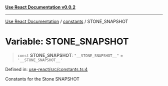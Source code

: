 [**Use React Documentation v0.0.2**](../../README.md)

***

[Use React Documentation](../../modules.md) / [constants](../README.md) / STONE\_SNAPSHOT

# Variable: STONE\_SNAPSHOT

> `const` **STONE\_SNAPSHOT**: `"__STONE_SNAPSHOT__"` = `'__STONE_SNAPSHOT__'`

Defined in: [use-react/src/constants.ts:4](https://github.com/stonemjs/use-react/blob/27c0c592da81eceb639bfca4a4a8f24a448ad89c/src/constants.ts#L4)

Constants for the Stone SNAPSHOT
